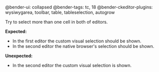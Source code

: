 @bender-ui: collapsed
@bender-tags: tc, 18
@bender-ckeditor-plugins: wysiwygarea, toolbar, table, tableselection, autogrow

Try to select more than one cell in both of editors.

**Expected:**

* In the first editor the custom visual selection should be shown.
* In the second editor the native browser's selection should be shown.

**Unexpected:**

* In the second editor the custom visual selection is shown.

